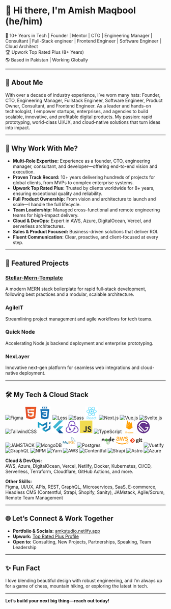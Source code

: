 # 👋 Hi there, I'm Amish Maqbool (he/him)

🌟 10+ Years in Tech | Founder  | Mentor | CTO | Engineering Manager | Consultant | Full-Stack engineer | Frontend Engineer | Software Engineer | Cloud Architect  
🏆 Upwork Top Rated Plus (8+ Years)  
🌎 Based in Pakistan | Working Globally

---

## 🚀 About Me

With over a decade of industry experience, I’ve worn many hats: Founder, CTO, Engineering Manager, Fullstack Engineer, Software Engineer, Product Owner, Consultant, and Frontend Engineer. As a leader and hands-on technologist, I empower startups, enterprises, and agencies to build scalable, innovative, and profitable digital products. My passion: rapid prototyping, world-class UI/UX, and cloud-native solutions that turn ideas into impact.

---

## 💼 Why Work With Me?

- **Multi-Role Expertise:** Experience as a founder, CTO, engineering manager, consultant, and developer—offering end-to-end vision and execution.
- **Proven Track Record:** 10+ years delivering hundreds of projects for global clients, from MVPs to complex enterprise systems.
- **Upwork Top Rated Plus:** Trusted by clients worldwide for 8+ years, ensuring exceptional quality and reliability.
- **Full Product Ownership:** From vision and architecture to launch and scale—I handle the full lifecycle.
- **Team Leadership:** Managed cross-functional and remote engineering teams for high-impact delivery.
- **Cloud & DevOps:** Expert in AWS, Azure, DigitalOcean, Vercel, and serverless architectures.
- **Sales & Product Focused:** Business-driven solutions that deliver ROI.
- **Fluent Communication:** Clear, proactive, and client-focused at every step.

---

## 🏅 Featured Projects

### [Stellar-Mern-Template](https://github.com/Amishmaqbool/Stellar-Mern-Template)
A modern MERN stack boilerplate for rapid full-stack development, following best practices and a modular, scalable architecture.

### AgileIT
Streamlining project management and agile workflows for tech teams.

### Quick Node
Accelerating Node.js backend deployment and enterprise prototyping.

### NexLayer
Innovative next-gen platform for seamless web integrations and cloud-native deployment.

---

## 🛠️ My Tech & Cloud Stack

<div>
  <img src="https://cdn.jsdelivr.net/gh/devicons/devicon/icons/figma/figma-original.svg" title="Figma" alt="Figma" width="40" height="40"/>
  <img src="https://github.com/devicons/devicon/blob/master/icons/html5/html5-original.svg" title="HTML5" alt="HTML" width="40" height="40"/>
  <img src="https://github.com/devicons/devicon/blob/master/icons/css3/css3-plain-wordmark.svg" title="CSS3" alt="CSS" width="40" height="40"/>
  <img src="https://cdn.jsdelivr.net/gh/devicons/devicon/icons/less/less-plain-wordmark.svg" title="Less" alt="Less" width="40" height="40"/>
  <img src="https://cdn.jsdelivr.net/gh/devicons/devicon/icons/sass/sass-original.svg" title="Sass" alt="Sass" width="40" height="40"/>
  <img src="https://github.com/devicons/devicon/blob/master/icons/react/react-original-wordmark.svg" title="React.js" alt="React" width="40" height="40"/>
  <img src="https://cdn.jsdelivr.net/gh/devicons/devicon/icons/nextjs/nextjs-original-wordmark.svg" title="Next.js" alt="Next.js" width="40" height="40"/>
  <img src="https://cdn.jsdelivr.net/gh/devicons/devicon/icons/vuejs/vuejs-original-wordmark.svg" title="Vue" alt="Vue.js" width="40" height="40"/>
  <img src="https://cdn.jsdelivr.net/gh/devicons/devicon/icons/svelte/svelte-original-wordmark.svg" title="Svelte" alt="Svelte.js" width="40" height="40"/>
  <img src="https://cdn.jsdelivr.net/gh/devicons/devicon/icons/tailwindcss/tailwindcss-original-wordmark.svg" title="TailwindCSS" alt="TailwindCSS" width="50" height="50"/>
  <img src="https://github.com/devicons/devicon/blob/master/icons/materialui/materialui-original.svg" title="Material UI" alt="Material UI" width="40" height="40"/>
  <img src="https://github.com/devicons/devicon/blob/master/icons/flutter/flutter-original.svg" title="Flutter" alt="Flutter" width="40" height="40"/>
  <img src="https://github.com/devicons/devicon/blob/master/icons/redux/redux-original.svg" title="Redux" alt="Redux" width="40" height="40"/>
  <img src="https://github.com/devicons/devicon/blob/master/icons/javascript/javascript-original.svg" title="JavaScript" alt="JavaScript" width="40" height="40"/>
  <img src="https://cdn.jsdelivr.net/gh/devicons/devicon/icons/typescript/typescript-original.svg" title="TypeScript" alt="TypeScript" width="40" height="40"/>
  <img src="https://github.com/devicons/devicon/blob/master/icons/firebase/firebase-plain-wordmark.svg" title="Firebase" alt="Firebase" width="40" height="40"/>
  <img src="https://github.com/devicons/devicon/blob/master/icons/gatsby/gatsby-original.svg" title="Gatsby.js" alt="Gatsby.js" width="40" height="40"/>
  <img src="https://cdn.jsdelivr.net/gh/devicons/devicon/icons/jamstack/jamstack-original-wordmark.svg" title="JAMSTACK" alt="JAMSTACK" width="40" height="40"/>
  <img src="https://cdn.jsdelivr.net/gh/devicons/devicon/icons/mongodb/mongodb-original.svg" title="MongoDB" alt="MongoDB" width="40" height="40"/>
  <img src="https://github.com/devicons/devicon/blob/master/icons/mysql/mysql-original-wordmark.svg" title="MySQL" alt="MySQL" width="40" height="40"/>
  <img src="https://cdn.jsdelivr.net/gh/devicons/devicon/icons/postgresql/postgresql-original-wordmark.svg" title="Postgres" alt="Postgres" width="40" height="40"/>
  <img src="https://github.com/devicons/devicon/blob/master/icons/nodejs/nodejs-original-wordmark.svg" title="NodeJS" alt="NodeJS" width="40" height="40"/>
  <img src="https://github.com/devicons/devicon/blob/master/icons/amazonwebservices/amazonwebservices-plain-wordmark.svg" title="AWS" alt="AWS" width="40" height="40"/>
  <img src="https://github.com/devicons/devicon/blob/master/icons/git/git-original-wordmark.svg" title="Git" alt="Git" width="40" height="40"/>
  <img src="https://cdn.jsdelivr.net/gh/devicons/devicon/icons/vuetify/vuetify-original.svg" title="Vuetify" alt="Vuetify" width="40" height="40"/>
  <img src="https://cdn.jsdelivr.net/gh/devicons/devicon/icons/graphql/graphql-plain.svg" title="GraphQL" alt="GraphQL" width="40" height="40"/>
  <img src="https://cdn.jsdelivr.net/gh/devicons/devicon/icons/npm/npm-original-wordmark.svg" title="NPM" alt="NPM" width="40" height="40"/>
  <img src="https://cdn.jsdelivr.net/gh/devicons/devicon/icons/yarn/yarn-original-wordmark.svg" title="Yarn" alt="Yarn" width="40" height="40"/>
  <img src="https://cdn.jsdelivr.net/gh/devicons/devicon/icons/amazonwebservices/amazonwebservices-original-wordmark.svg" title="AWS" alt="AWS" width="40" height="40"/>
  <img src="https://images.ctfassets.net/jtqsy5pye0zd/6wNuQ2xMvbw134rccObi0q/bf61badc6d6d9780609e541713f0bba6/Contentful_Logo_2.5_Dark.svg?w=384&q=100" title="ContentfulCMS" alt="Contentful" width="40" height="40"/>
  <img src="https://encrypted-tbn0.gstatic.com/images?q=tbn:ANd9GcQ-_185brbi3EySBAiV_LQAcmyRBnSvsQftXWDY1G49rg&s" title="Strapi" alt="Strapi" width="40" height="40"/>
  <img src="https://avatars.githubusercontent.com/u/44914786?s=48&v=4" title="Astro" alt="Astro" width="40" height="40"/>
  <img src="https://encrypted-tbn0.gstatic.com/images?q=tbn:ANd9GcSJVgGab_Gq7s6iO9LSaAGe2ALEmKK_yAQ3geW0NTBN8w&s" title="Azure" alt="Azure" width="40" height="40"/>
  <!-- Add more as you see fit -->
</div>

**Cloud & DevOps:**  
AWS, Azure, DigitalOcean, Vercel, Netlify, Docker, Kubernetes, CI/CD, Serverless, Terraform, Cloudflare, GitHub Actions, and more.

**Other Skills:**  
Figma, UI/UX, APIs, REST, GraphQL, Microservices, SaaS, E-commerce, Headless CMS (Contentful, Strapi, Shopify, Sanity), JAMstack, Agile/Scrum, Remote Team Management

---

## 🌐 Let’s Connect & Work Together

- **Portfolio & Socials:** [amkstudio.netlify.app](http://amkstudio.netlify.app)
- **Upwork:** [Top Rated Plus Profile](https://www.upwork.com/freelancers/amish)
- **Open to:** Consulting, New Projects, Partnerships, Speaking, Team Leadership

---

## ✨ Fun Fact

I love blending beautiful design with robust engineering, and I’m always up for a game of chess, mountain hiking, or exploring the latest in tech.

---

**Let’s build your next big thing—reach out today!**
